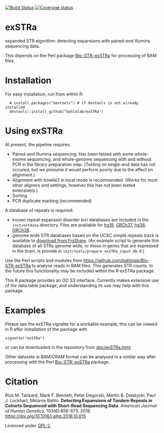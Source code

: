[![Build Status](https://travis-ci.org/bahlolab/exSTRa.svg?branch=master)](https://travis-ci.org/bahlolab/exSTRa)
[![Coverage status](https://codecov.io/gh/bahlolab/exSTRa/branch/master/graph/badge.svg)](https://codecov.io/github/bahlolab/exSTRa?branch=master)

# exSTRa
expanded STR algorithm: detecting expansions with paired-end Illumina sequencing data. 

This depends on the Perl package 
[Bio::STR::exSTRa](https://github.com/bahlolab/Bio-STR-exSTRa) 
for processing of BAM files. 

# Installation

For easy installation, run from within R:
```
  # install.packages("devtools") # if devtools is not already installed
  devtools::install_github("bahlolab/exSTRa")
```
  

# Using exSTRa
At present, the pipeline requires:
- Paired-end Illumina sequencing. Has been tested with some whole-exome sequencing, and whole-genome sequencing with and without PCR in the library preparation step. (Testing on single-end data has not occured, but we presume it would perform poorly due to the affect on alignment.)
- Alignment with bowtie2 in local mode is recommended. (Works for most other aligners and settings, however this has not been tested extensively.)
- Sorting 
- PCR duplicate marking (recommended)

A database of repeats is required:
- known repeat expansion disorder loci databases are included in the `inst/extdata` directory. Files are available for [hg19](https://github.com/bahlolab/exSTRa/blob/master/inst/extdata/repeat_expansion_disorders_hg19.txt), [GRCh37](https://github.com/bahlolab/exSTRa/blob/master/inst/extdata/repeat_expansion_disorders_grch37.txt), [hg38](https://github.com/bahlolab/exSTRa/blob/master/inst/extdata/repeat_expansion_disorders_hg38.txt), [GRCh38](https://github.com/bahlolab/exSTRa/blob/master/inst/extdata/repeat_expansion_disorders_grch38.txt).
- genome wide STR databases based on the UCSC simple repeats track is available to [download from FigShare](https://figshare.com/s/bb1e6358781bb3ca12c2). (An example script to generate this database of all STRs genome wide, or those in genes that are expressed in the brain, is provide in `inst/tools/prepare_exSTRa_input_db.R`.)

Use the Perl scripts and modules from https://github.com/bahlolab/Bio-STR-exSTRa to analyse reads in BAM files. This generates STR counts. 
In the future this functionality may be included within the R exSTRa package. 

This R package provides an OO S3 interface. 
Currently makes extensive use of the data.table package, and understanding its use may help with this package. 

# Examples

Please see the exSTRa vignette for a workable example; 
this can be viewed in R after installation of the package with
```
vignette("exSTRa")
```
or can be downloaded in the repository from [doc/exSTRa.html](https://bahlolab.github.io/exSTRa/doc/exSTRa.html).
 
Other datasets in BAM/CRAM format can be analysed in a similar way after processing with the Perl 
[Bio::STR::exSTRa](https://github.com/bahlolab/Bio-STR-exSTRa) package. 

# Citation

Rick M. Tankard,
Mark F. Bennett,
Peter Degorski,
Martin B. Delatycki,
Paul J. Lockhart,
Melanie Bahlo.
        **Detecting Expansions of Tandem Repeats in Cohorts Sequenced with Short-Read Sequencing Data**. 
        *American Journal of Human Genetics*,
        103(6):858-873, 2018.
        https://doi.org/10.1016/j.ajhg.2018.10.015
        
Licenced under [GPL-2](LICENCE).